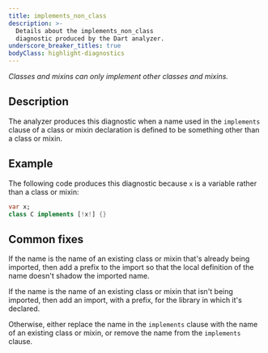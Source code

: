 ```yaml
---
title: implements_non_class
description: >-
  Details about the implements_non_class
  diagnostic produced by the Dart analyzer.
underscore_breaker_titles: true
bodyClass: highlight-diagnostics
---
```


_Classes and mixins can only implement other classes and mixins._

## Description

The analyzer produces this diagnostic when a name used in the `implements`
clause of a class or mixin declaration is defined to be something other
than a class or mixin.

## Example

The following code produces this diagnostic because `x` is a variable
rather than a class or mixin:

```dart
var x;
class C implements [!x!] {}
```

## Common fixes

If the name is the name of an existing class or mixin that's already being
imported, then add a prefix to the import so that the local definition of
the name doesn't shadow the imported name.

If the name is the name of an existing class or mixin that isn't being
imported, then add an import, with a prefix, for the library in which it's
declared.

Otherwise, either replace the name in the `implements` clause with the name
of an existing class or mixin, or remove the name from the `implements`
clause.
